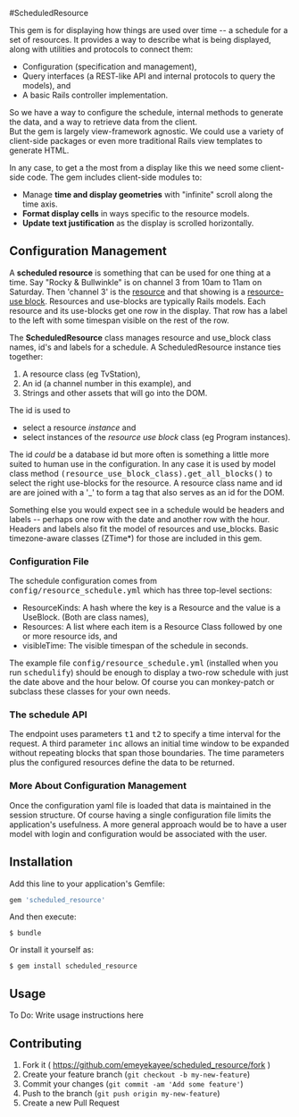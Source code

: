 #ScheduledResource

This gem is for displaying how things are used
over time -- a schedule for a set of resources.  It
provides a way to describe what is being displayed,
along with utilities and protocols to connect them:

 - Configuration (specification and management),
 - Query interfaces (a REST-like API and internal protocols to query the models), and
 - A basic Rails controller implementation.

So we have a way to configure the schedule, internal
methods to generate the data, and a way to retrieve data from the client.  
But the gem is largely view-framework agnostic.  We could use a variety of client-side packages or even more traditional Rails view templates to generate HTML.

In any case, to get a the most from a display like this
we need some client-side code.  The gem includes
client-side modules to:

 - Manage <b>time and display geometries</b> with "infinite" scroll along the time axis.
 - <b>Format display cells</b> in ways specific to the resource models.
 - <b>Update text justification</b> as the display is scrolled horizontally.


## Configuration Management

A **scheduled resource** is something that can be used for one thing at a time.
Say "Rocky & Bullwinkle" is on channel 3 from 10am to 11am on Saturday.  Then
'channel 3' is the <u>resource</u> and that showing is a <u>resource-use block</u>.
Resources and use-blocks are typically Rails models.  Each resource and its use-blocks get one row in the
display.  That row has a label to the left with some
timespan visible on the rest of the row.

The <b>ScheduledResource</b> class manages resource and use_block class names, id's and labels for a schedule.  A ScheduledResource instance ties together:

 1. A resource class (eg TvStation),
 2. An id (a channel number in this example), and
 3. Strings and other assets that will go into the DOM.

The id is used to
  - select a resource <em>instance</em> and
  - select instances of the <em>resource use block</em> class (eg Program instances).

The id <em>could</em> be a database id but more
often is something a little more suited to human use
in the configuration.  In any case it is used by model
class method
<tt>(resource_use_block_class).get_all_blocks()</tt> to select the right use-blocks for the resource.
A resource class name and id are are joined with
a '_' to form a tag that also serves as an id for the DOM.

Something else you would expect see in a schedule
would be headers and labels -- perhaps one row with
the date and another row with the hour.  Headers and
labels also fit the model of resources and use_blocks.
Basic timezone-aware classes (ZTime*) for those are included in this gem.


### Configuration File

The schedule configuration comes from <tt>config/resource_schedule.yml</tt> which has
three top-level sections:

- ResourceKinds:  A hash where the key is a Resource and the value is a UseBlock. (Both are class names),
- Resources:  A list where each item is a Resource Class followed by one or more resource ids, and
- visibleTime:  The visible timespan of the schedule in seconds.

The example file <tt>config/resource_schedule.yml</tt>  (installed
when you run <tt>schedulify</tt>) should be enough
to display a two-row schedule with just the date above
and the hour below.  Of course you can monkey-patch
or subclass these classes for your own needs.


### The schedule API

The endpoint uses parameters <tt>t1</tt> and
<tt>t2</tt> to specify a time interval for the request.
A third parameter <tt>inc</tt> allows an initial time
window to be expanded without repeating blocks that
span those boundaries.  The time parameters plus the
configured resources define the data to be returned.


### More About Configuration Management

Once the configuration yaml file is loaded that data is
maintained in the session structure.  Of course having
a single configuration file limits the application's
usefulness.  A more general approach would be to
have a user model with login and configuration would
be associated with the user.






## Installation

Add this line to your application's Gemfile:

```ruby
gem 'scheduled_resource'
```

And then execute:

    $ bundle

Or install it yourself as:

    $ gem install scheduled_resource

## Usage

To Do: Write usage instructions here

## Contributing

1. Fork it ( https://github.com/emeyekayee/scheduled_resource/fork )
2. Create your feature branch (`git checkout -b my-new-feature`)
3. Commit your changes (`git commit -am 'Add some feature'`)
4. Push to the branch (`git push origin my-new-feature`)
5. Create a new Pull Request
